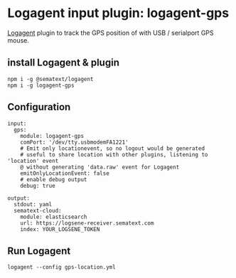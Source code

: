 # Logagent input plugin: logagent-gps

[Logagent](https://sematext.com/logagent) plugin to track the GPS position of with USB / serialport GPS mouse.  


## install Logagent & plugin

```
npm i -g @sematext/logagent
npm i -g logagent-gps
```

## Configuration 

```
input: 
  gps: 
    module: logagent-gps
    comPort: '/dev/tty.usbmodemFA1221'
    # Emit only locationevent, so no logout would be generated
    # useful to share location with other plugins, listening to 'location' event
    @ without generating 'data.raw' event for Logagent
    emitOnlyLocationEvent: false
    # enable debug output
    debug: true

output: 
  stdout: yaml
  sematext-cloud: 
    module: elasticsearch
    url: https://logsene-receiver.sematext.com
    index: YOUR_LOGSENE_TOKEN

```

## Run Logagent

```
logagent --config gps-location.yml
```